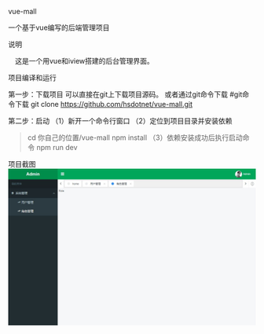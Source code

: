 vue-mall

一个基于vue编写的后端管理项目

说明

　这是一个用vue和iview搭建的后台管理界面。

项目编译和运行

第一步：下载项目
可以直接在git上下载项目源码。
或者通过git命令下载
#git命令下载
git clone https://github.com/hsdotnet/vue-mall.git

第二步：启动
（1）新开一个命令行窗口
（2）定位到项目目录并安装依赖
  > cd 你自己的位置/vue-mall
  > npm install
（3）依赖安装成功后执行启动命令
  > npm run dev

项目截图
  <img src="https://github.com/hsdotnet/vue-mall/blob/master/src/assets/images/img1.png"/>